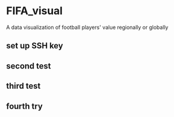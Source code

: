 # FIFA_visual
A data visualization of football players' value regionally or globally

## set up SSH key

## second test

## third test

## fourth try
